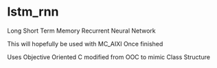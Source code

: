 # lstm_rnn
Long Short Term Memory Recurrent Neural Network

This will hopefully be used with MC_AIXI Once finished

Uses Objective Oriented C modified from OOC to mimic Class Structure
